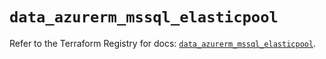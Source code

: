 # `data_azurerm_mssql_elasticpool`

Refer to the Terraform Registry for docs: [`data_azurerm_mssql_elasticpool`](https://registry.terraform.io/providers/hashicorp/azurerm/4.50.0/docs/data-sources/mssql_elasticpool).
